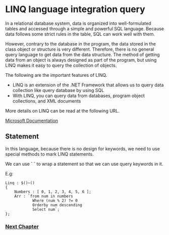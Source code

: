 # LINQ language integration query
In a relational database system, data is organized into well-formulated tables and accessed through a simple and powerful SQL language. Because data follows some strict rules in the table, SQL can work well with them.

However, contrary to the database in the program, the data stored in the class object or structure is very different. Therefore, there is no general query language to get data from the data structure. The method of getting data from an object is always designed as part of the program, but using LINQ makes it easy to query the collection of objects.

The following are the important features of LINQ.

- LINQ is an extension of the .NET Framework that allows us to query data collection like query database by using SQL
- With LINQ, you can query data from databases, program object collections, and XML documents

More details on LINQ can be read at the following URL.

[Microsoft Documentation](https://docs.microsoft.com/en-us/dotnet/csharp/programming-guide/concepts/linq/getting-started-with-linq)

## Statement
In this language, because there is no design for keywords, we need to use special methods to mark LINQ statements.

We can use **\`** **\`** to wrap a statement so that we can use query keywords in it.

E.g:
```
Linq : $()~()
{
    Numbers : [ 0, 1, 2, 3, 4, 5, 6 ];
    Arr : `from num in numbers
            Where (num % 2) ?= 0
            Orderby num descending
            Select num`;
};
```

### [Next Chapter](namespace.md)